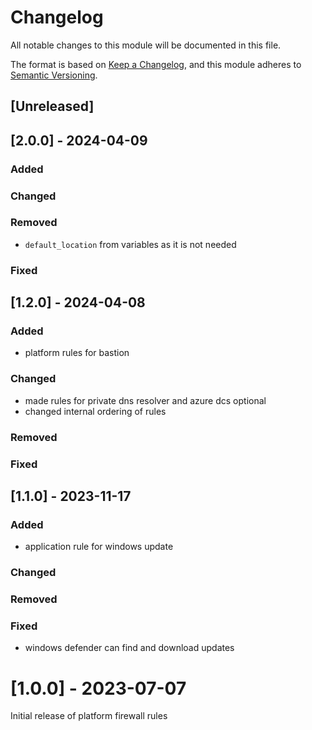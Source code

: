# Changelog

All notable changes to this module will be documented in this file.

The format is based on [Keep a Changelog](https://keepachangelog.com/en/1.1.0/),
and this module adheres to [Semantic Versioning](https://semver.org/spec/v2.0.0.html).

## [Unreleased]

## [2.0.0] - 2024-04-09

### Added

### Changed

### Removed
- `default_location` from variables as it is not needed

### Fixed

## [1.2.0] - 2024-04-08

### Added
- platform rules for bastion

### Changed
- made rules for private dns resolver and azure dcs optional
- changed internal ordering of rules

### Removed

### Fixed


## [1.1.0] - 2023-11-17

### Added

- application rule for windows update

### Changed

### Removed

### Fixed

- windows defender can find and download updates

# [1.0.0] - 2023-07-07

Initial release of platform firewall rules

